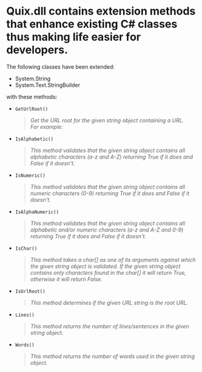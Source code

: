 ﻿# Quix.dll contains extension methods that enhance existing C# classes thus making life easier for developers.

The following classes have been extended:

  - System.String
  - System.Text.StringBuilder

with these methods:

  - `GetUrlRoot()`
    > _Get the URL root for the given string object containing a URL.<br>
       For example:<br>_

  - `IsAlphabetic()`
    > _This method validates that the given string object contains all
       alphabetic characters (a-z and A-Z) returning True if it does and
       False  if it doesn't._
    
  - `IsNumeric()`
    > _This method validates that the given string object contains all
       numeric characters (0-9) returning True if it does and False  if it
       doesn't._
    
  - `IsAlphaNumeric()`
    > _This method validates that the given string object contains all
       alphabetic and/or numeric characters (a-z and A-Z and 0-9) returning 
       True if it does and False  if it doesn't._
    
  - `IsChar()`
    > _This method takes a char[] as one of its arguments against which the
       given string object is validated.  If the given string object contains
       only characters found in the char[] it will return True, otherwise it
       will return False._
   
  - `IsUrlRoot()`
    > _This method determines if the given URL string is the root URL._

  - `Lines()`
    > _This method returns the number of lines/sentences in the given string
       object._

  - `Words()`
    > _This method returns the number of words used in the given string
       object._

